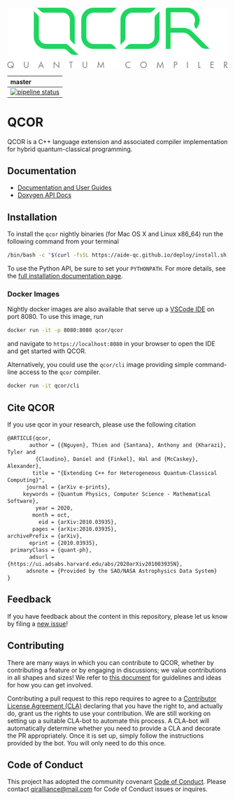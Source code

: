![qcor](docs/assets/qcor_full_logo.svg)

| master | 
|:-------|
| [![pipeline status](https://code.ornl.gov/qci/qcor/badges/master/pipeline.svg)](https://code.ornl.gov/qci/qcor/commits/master) |

# QCOR

QCOR is a C++ language extension and associated compiler implementation
for hybrid quantum-classical programming.

## Documentation

* [Documentation and User Guides](https://aide-qc.github.io/deploy)
* [Doxygen API Docs](https://ornl-qci.github.io/qcor-api-docs/)

## Installation
To install the `qcor` nightly binaries (for Mac OS X and Linux x86_64) run the following command from your terminal 
```bash
/bin/bash -c "$(curl -fsSL https://aide-qc.github.io/deploy/install.sh)"
```
To use the Python API, be sure to set your `PYTHONPATH`. 
For more details, see the [full installation documentation page](https://aide-qc.github.io/deploy/getting_started/).

### Docker Images

Nightly docker images are also available that serve up a [VSCode IDE](https://github.com/cdr/code-server) on port 8080. To use this image, run 
```bash
docker run -it -p 8080:8080 qcor/qcor
```
and navigate to ``https://localhost:8080`` in your browser to open the IDE and get started with QCOR. 

Alternatively, you could use the `qcor/cli` image providing simple command-line access to the `qcor` compiler. 
```bash
docker run -it qcor/cli
```

## Cite QCOR 
If you use qcor in your research, please use the following citation 
```
@ARTICLE{qcor,
       author = {{Nguyen}, Thien and {Santana}, Anthony and {Kharazi}, Tyler and
         {Claudino}, Daniel and {Finkel}, Hal and {McCaskey}, Alexander},
        title = "{Extending C++ for Heterogeneous Quantum-Classical Computing}",
      journal = {arXiv e-prints},
     keywords = {Quantum Physics, Computer Science - Mathematical Software},
         year = 2020,
        month = oct,
          eid = {arXiv:2010.03935},
        pages = {arXiv:2010.03935},
archivePrefix = {arXiv},
       eprint = {2010.03935},
 primaryClass = {quant-ph},
       adsurl = {https://ui.adsabs.harvard.edu/abs/2020arXiv201003935N},
      adsnote = {Provided by the SAO/NASA Astrophysics Data System}
}
```

## Feedback

If you have feedback about the content in this repository, please let us know by
filing a [new issue](https://github.com/qir-alliance/qcor/issues/new)!

## Contributing

There are many ways in which you can contribute to QCOR, whether by contributing
a feature or by engaging in discussions; we value contributions in all shapes
and sizes! We refer to [this document](CONTRIBUTING.md) for guidelines and ideas
for how you can get involved.

Contributing a pull request to this repo requires to agree to a
[Contributor License Agreement (CLA)](https://en.wikipedia.org/wiki/Contributor_License_Agreement)
declaring that you have the right to, and actually do, grant us the rights to
use your contribution. We are still working on setting up a suitable CLA-bot to
automate this process. A CLA-bot will automatically determine whether you need
to provide a CLA and decorate the PR appropriately. Once it is set up, simply
follow the instructions provided by the bot. You will only need to do this once.

## Code of Conduct

This project has adopted the community covenant
[Code of Conduct](https://github.com/qir-alliance/.github/blob/main/Code_of_Conduct.md#contributor-covenant-code-of-conduct).
Please contact [qiralliance@mail.com](mailto:qiralliance@mail.com) for Code of
Conduct issues or inquires.